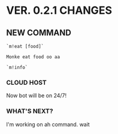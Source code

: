 # VER. 0.2.1 CHANGES

## NEW COMMAND
    `m!eat [food]`

    Monke eat food oo aa

    `m!info`

### CLOUD HOST
Now bot will be on 24/7!

### WHAT'S NEXT?
I'm working on ah command. wait